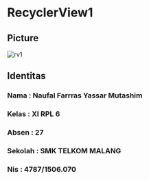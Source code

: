 # RecyclerView1

<h2> Picture </h2>

![rv1](https://cloud.githubusercontent.com/assets/22125595/19987753/507fd134-a24f-11e6-86af-ab9f80d9d23e.png)



<h2> Identitas </h2>
<h3> Nama     : Naufal Farrras Yassar Mutashim </h3>
<h3> Kelas    : XI RPL 6 </h3>
<h3> Absen    : 27 </h3>
<h3> Sekolah  : SMK TELKOM MALANG </h3>
<h3> Nis      : 4787/1506.070 </h3>
